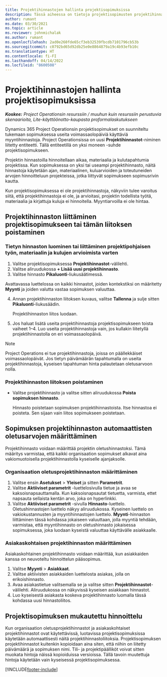 ```yaml
---
title: Projektihinnastojen hallinta projektisopimuksissa
description: Tässä aiheessa on tietoja projektisopimusten projektihinnastojen hallinnasta.
author: rumant
ms.date: 03/30/2021
ms.topic: article
ms.reviewer: johnmichalak
ms.author: rumant
ms.openlocfilehash: 2ad0e260fde65cf3eb32539fbcdb7101796cb53b
ms.sourcegitcommit: c0792bd65d92db25e0e8864879a19c4b93efb10c
ms.translationtype: HT
ms.contentlocale: fi-FI
ms.lasthandoff: 04/14/2022
ms.locfileid: "8600508"
---
```

# <a name="manage-project-price-lists-on-project-contracts"></a>Projektihinnastojen hallinta projektisopimuksissa

_**Koskee:** Project Operationsin resurssiin / muuhun kuin resurssiin perustuvia skenaarioita, Lite-käyttöönotto-kaupasta proformalaskutukseen_

Dynamics 365 Project Operationsin projektisopimukset on suunniteltu tukemaan sopimuksessa useita voimassaolopäiviä käyttäviä myyntihinnastoja. Project Operationsissa on uusi **Projektihinnastot**-niminen liitetty entiteetti. Tällä entiteetillä on yksi moneen -suhde projektisopimukseen.

Projektin hinnastoilla hinnoitellaan aikaa, materiaalia ja kulutapahtumia projektissa. Kun sopimuksessa on yksi tai useampi projektihinnasto, näitä hinnastoja käytetään ajan, materiaalinen, kuluarvioiden ja toteutuneiden arvojen hinnoitteluun projekteissa, jotka liittyvät sopimukseen sopimusrivin kautta.

Kun projektisopimuksessa ei ole projektihinnastoja, näkyviin tulee varoitus siitä, että projektihinnastoja ei ole, ja arvioitasi, projektin todellista työtä, materiaalia ja kirjattuja kuluja ei hinnoitella. Myyntiarvoilla ei ole hintaa.

## <a name="associate-or-unassociate-a-project-price-list-on-a-project-contract"></a>Projektihinnaston liittäminen projektisopimukseen tai tämän liitoksen poistaminen

### <a name="create-or-associate-a-specific-price-list-for-estimating-project-based-work-material-and-expenses"></a>Tietyn hinnaston luominen tai liittäminen projektipohjaisen työn, materiaalin ja kulujen arvioimista varten

1. Valitse projektisopimuksessa **Projektihinnastot**-välilehti.
2. Valitse aliruudukossa **+ Lisää uusi projektihinnasto**.
3. Valitse hinnasto **Pikaluonti**-liukusäätimessä. 

  Avattavassa luettelossa on kaikki hinnastot, joiden kontekstiksi on määritetty **Myynti** ja joiden valutta vastaa sopimuksen valuuttaa.
  
4. Annan projektihinnaston liitoksen kuvaus, valitse **Tallenna** ja sulje sitten **Pikaluonti**-liukusäädin.

   Projektihinnaston liitos luodaan.
   
5. Jos haluat lisätä useita projektihinnastoja projektisopimukseen toista vaiheet 1–4. Luo useita projektihinnastoja vain, jos kullakin liitetyllä projektihinnastolla on eri voimassaolopäivä.

> [!NOTE]
> Project Operations ei tue projektihinnastoja, joissa on päällekkäiset voimassaolopäivät. Jos tietyn päivämäärän tapahtumalla on useita projektihinnastoja, kyseisen tapahtuman hinta palautetaan oletusarvoon nolla.

### <a name="remove-a-project-price-list-association"></a>Projektihinnaston liitoksen poistaminen

- Valitse projektihinnasto ja valitse sitten aliruudukossa **Poista sopimuksen hinnasto**. 

  Hinnasto poistetaan sopimuksen projektihinnastoista. Itse hinnastoa ei poisteta. Sen sijaan vain liitos sopimukseen poistetaan.

## <a name="set-up-automatic-defaulting-of-project-price-lists-on-a-contract"></a>Sopimuksen projektihinnaston automaattisten oletusarvojen määrittäminen

Projektihinnasto voidaan määrittää projektin oletushinnastoksi. Tämä määritys varmistaa, että kaikki organisaation sopimukset alkavat aina vakiomuotoisella projektihinnastolla kyseiselle ajanjaksolle.

### <a name="set-up-the-organizational-default-for-project-price-lists"></a>Organisaation oletusprojektihinnaston määrittäminen

1. Valitse ensin **Asetukset** > **Yleiset** ja sitten **Parametrit**.
2. Valitse **Aktiiviset parametrit** -luettelosivulla tietue ja avaa se kaksoisnapsauttamalla. Kun kaksoisnapsautat tietuetta, varmista, ettet napsauta sellaista kentän arvo, joka on hyperlinkki. 
3. Valitse **Aktiiviset parametrit** -sivulla **Hinnasto**-luettelo. Oletushinnastojen luettelo näkyy aliruudukossa. Kyseinen luettelo on vakiokustannusten ja myyntihinnastojen luettelo. **Myynti**-hinnaston liittäminen tässä kohdassa jokaiseen valuuttaan, jolla myyntiä tehdään, varmistaa, että myyntihinnasto on oletushinnasto jokaisessa sopimuksessa, joka luodaan kyseistä valuuttaa käyttävälle asiakkaalle.

### <a name="set-up-a-customer-specific-project-price-list"></a>Asiakaskohtaisen projektihinnaston määrittäminen

Asiakaskohtainen projektihinnasto voidaan määrittää, kun asiakkaiden kanssa on neuvoteltu hinnoittelun pääsopimus.

1. Valitse **Myynti** > **Asiakkaat**.
2. Valitse aktiivisten asiakkaiden luettelosta asiakas, jolla on erikoishinnasto.
3. Avaa asiakastietue valitsemalla se ja valitse sitten **Projektihinnastot**-välilehti. Aliruudukossa on näkyvissä kyseisen asiakkaan hinnastot. 
4. Luo kyseisestä asiakasta koskeva projektihinnasto luomalla tässä kohdassa uusi hinnastoliitos.

## <a name="custom-pricing-on-a-project-contract"></a>Projektisopimuksen mukautettu hinnoittelu

Kun organisaation oletusprojektihinnastot ja asiakaskohtaiset projektihinnastot ovat käytettävissä, luotavissa projektisopimuksissa käytetään automaattisesti näitä projektihinnastoliitoksia. Projektisopimuksen projektihinnastot kuitenkin kopioidaan aina siten, että niihin on liitetty päivämäärä ja sopimuksen nimi. Tili- ja projektipäälliköt voivat sitten muokata hintoja näissä kopioiduissa versioissa. Tällä tavoin muutettuja hintoja käytetään vain kyseisessä projektisopimuksessa.


[!INCLUDE[footer-include](../includes/footer-banner.md)]
